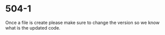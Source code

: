 # 504-1

Once a file is create please make sure to change the version so we know what is the updated code. 

